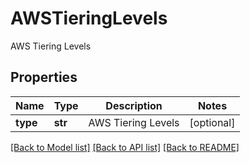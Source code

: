 # AWSTieringLevels

AWS Tiering Levels

## Properties
Name | Type | Description | Notes
------------ | ------------- | ------------- | -------------
**type** | **str** | AWS Tiering Levels | [optional] 

[[Back to Model list]](../README.md#documentation-for-models) [[Back to API list]](../README.md#documentation-for-api-endpoints) [[Back to README]](../README.md)


